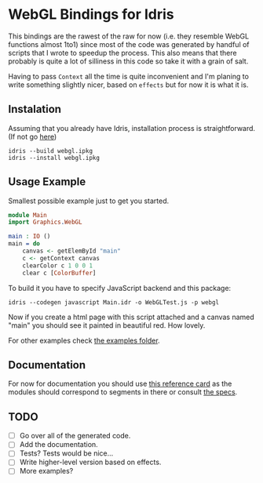 # WebGL Bindings for Idris

This bindings are the rawest of the raw for now (i.e. they resemble
WebGL functions almost 1to1) since most of the code was generated by
handful of scripts that I wrote to speedup the process. This also
means that there probably is quite a lot of silliness in this
code so take it with a grain of salt. 

Having to pass `Context` all the time is quite inconvenient and I'm
planing to write something slightly nicer, based on `effects` but for
now it is what it is.

## Instalation

Assuming that you already have Idris, installation process is
straightforward. (If not go [here][1])

```
idris --build webgl.ipkg
idris --install webgl.ipkg
```

## Usage Example

Smallest possible example just to get you started.

```idris
module Main
import Graphics.WebGL

main : IO ()
main = do
    canvas <- getElemById "main"
    c <- getContext canvas
    clearColor c 1 0 0 1
    clear c [ColorBuffer]
```

To build it you have to specify JavaScript backend and this package:

```
idris --codegen javascript Main.idr -o WebGLTest.js -p webgl
```

Now if you create a html page with this script attached and a canvas
named "main" you should see it painted in beautiful red. How lovely.

For other examples check [the examples
folder](https://github.com/MaxOw/Idris-WebGL/tree/master/example).

## Documentation

For now for documentation you should use [this reference card][2] as
the modules should correspond to segments in there or consult [the
specs][3].

## TODO

- [ ] Go over all of the generated code.
- [ ] Add the documentation.
- [ ] Tests? Tests would be nice...
- [ ] Write higher-level version based on effects.
- [ ] More examples?

[1]: http://www.idris-lang.org/
[2]: http://www.khronos.org/files/webgl/webgl-reference-card-1_0.pdf 
[3]: https://www.khronos.org/registry/webgl/specs/1.0.0/
